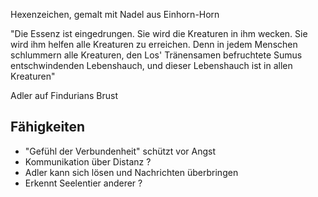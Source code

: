 Hexenzeichen, gemalt mit Nadel aus Einhorn-Horn

"Die Essenz ist eingedrungen. Sie wird die Kreaturen in ihm wecken. Sie wird ihm helfen alle Kreaturen zu erreichen. Denn in jedem Menschen schlummern alle Kreaturen, den Los' Tränensamen befruchtete Sumus entschwindenden Lebenshauch, und dieser Lebenshauch ist in allen Kreaturen"

Adler auf Findurians Brust


## Fähigkeiten
* "Gefühl der Verbundenheit" schützt vor Angst
* Kommunikation über Distanz ?
* Adler kann sich lösen und Nachrichten überbringen
* Erkennt Seelentier anderer ?